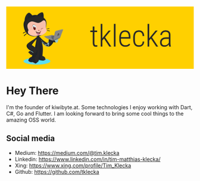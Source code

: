 ![tklecka](https://raw.githubusercontent.com/tklecka/tklecka/master/banner.png)
# Hey There 
I'm the founder of kiwibyte.at. Some technologies I enjoy working with Dart, C#, Go and Flutter. I am looking forward to bring some cool things to the amazing OSS world.
## Social media
- Medium: https://medium.com/@tim.klecka
- Linkedin: https://www.linkedin.com/in/tim-matthias-klecka/
- Xing: https://www.xing.com/profile/Tim_Klecka
- Github: https://github.com/tklecka

